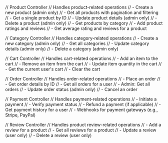 
// Product Controller
// Handles product-related operations
// - Create a new product (admin only)
// - Get all products with pagination and filtering
// - Get a single product by ID
// - Update product details (admin only)
// - Delete a product (admin only)
// - Get products by category
// - Add product ratings and reviews
// - Get average rating and reviews for a product

// Category Controller
// Handles category-related operations
// - Create a new category (admin only)
// - Get all categories
// - Update category details (admin only)
// - Delete a category (admin only)

// Cart Controller
// Handles cart-related operations
// - Add an item to the cart
// - Remove an item from the cart
// - Update item quantity in the cart
// - Get the current user's cart
// - Clear the cart

// Order Controller
// Handles order-related operations
// - Place an order
// - Get order details by ID
// - Get all orders for a user
// - Admin: Get all orders
// - Update order status (admin only)
// - Cancel an order

// Payment Controller
// Handles payment-related operations
// - Initiate a payment
// - Verify payment status
// - Refund a payment (if applicable)
// - Get payment history for a user
// - Webhooks for payment gateways (e.g., Stripe, PayPal)

// Review Controller
// Handles product review-related operations
// - Add a review for a product
// - Get all reviews for a product
// - Update a review (user only)
// - Delete a review (user only)
